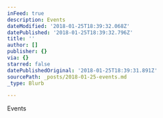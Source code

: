 ```yaml
---
inFeed: true
description: Events
dateModified: '2018-01-25T18:39:32.068Z'
datePublished: '2018-01-25T18:39:32.796Z'
title: ''
author: []
publisher: {}
via: {}
starred: false
datePublishedOriginal: '2018-01-25T18:39:31.891Z'
sourcePath: _posts/2018-01-25-events.md
_type: Blurb

---
```

Events